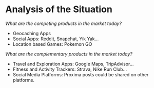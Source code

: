 # Analysis of the Situation

*What are the competing products in the market today?*
- Geocaching Apps
- Social Apps: Reddit, Snapchat, Yik Yak...
- Location based Games: Pokemon GO

*What are the complementary products in the market today?*
- Travel and Exploration Apps: Google Maps, TripAdvisor...
- Fitness and Activity Trackers: Strava, Nike Run Club...
- Social Media Platforms: Proxima posts could be shared on other platforms.